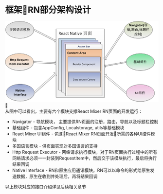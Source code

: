 # 框架RN部分架构设计
![](./../../res/rn-design.png)
<br/>
从图中可以看出，主要有六个模块支撑React Mixer RN页面的开发运行：
* Navigator - 导航模块， 主要提供RN页面的注册，路由，导航以及标题栏控制
* 基础组件 - 包含AppConfig, Localstorage, utils等基础模块
* React Mixer UI组件 - 包含React Mixer RN页面开发所需的各种UI控件模块
* 多国语言模块 - 供页面实现对多国语言的支持
* Http Request Executor - 网络请求执行模块，对于RN页面执行过程中的所有网络请求必须一一封装到RequestItem中，然后交于该模块执行，最后将执行结果回调
* Native Interface - RN和原生应用通讯模块，RN可以以命令的形式给原生发送数据，原生在收到并处理后，再将结果回调

以上模块对应的接口介绍详见后续相关章节
